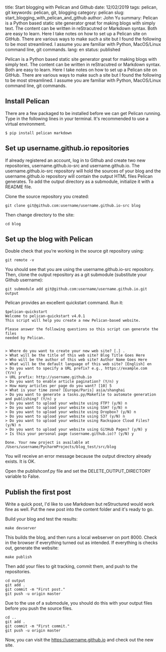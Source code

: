 title: Start blogging with Pelican and Github
date: 12/02/2019
tags: pelican, git
keywords: pelican, git, blogging
category: pelican
slug: start_blogging_with_pelican_and_github
author: John Yu
summary: Pelican is a Python based static site generator great for making blogs with simply text. The content can be written in reStracutred or Markdown syntax. Both are easy to learn. Here I take notes on how to set up a Pelican site on GitHub. There are various ways to make such a site but I found the following to be most streamlined. I assume you are familiar with Python, MacOS/Linux command line, git commands.
lang: en
status: published



Pelican is a Python based static site generator great for making blogs with simply text. The content can be written in reStracutred or Markdown syntax. Both are easy to learn. Here I take notes on how to set up a Pelican site on GitHub. There are various ways to make such a site but I found the following to be most streamlined. I assume you are familiar with Python, MacOS/Linux command line, git commands.

## Install Pelican
There are a few packaged to be installed before we can get Pelican running. Type in the following lines in your terminal. It's recommended to use a virtual environment.

	$ pip install pelican markdown 


## Set up username.github.io repositories
If already registered an account, log in to Github and create two new repositories, username.github.io-src and username.github.io. The username.github.io-src repository will hold the sources of your blog and the username.github.io repository will contain the output HTML files Pelican generates. To add the output directory as a submodule, initialize it with a README file.


Clone the source repository you created:

	git clone git@github.com:username/username.github.io-src blog
	
Then change directory to the site:

	cd blog

## Set up the blog with Pelican
Double check that you’re working in the source git repository using:

	git remote -v
You should see that you are using the username.github.io-src repository. Then, clone the output repository as a git submodule (substitute your Github username):

	git submodule add git@github.com:username/username.github.io.git output
Pelican provides an excellent quickstart command. Run it:

	$pelican-quickstart
	Welcome to pelican-quickstart v4.0.1	
	This script will help you create a new Pelican-based website.
	
	Please answer the following questions so this script can generate the files
	needed by Pelican.


	> Where do you want to create your new web site? [.] .
	> What will be the title of this web site? Blog Title Goes Here
	> Who will be the author of this web site? Author Name Goes Here
	> What will be the default language of this web site? [English] en
	> Do you want to specify a URL prefix? e.g., https://example.com   (Y/n) y
	> URL prefix: http://username.github.io
	> Do you want to enable article pagination? (Y/n) y
	> How many articles per page do you want? [10] 5
	> What is your time zone? [Europe/Paris] asia/shanghai
	> Do you want to generate a tasks.py/Makefile to automate generation and publishing? (Y/n) y
	> Do you want to upload your website using FTP? (y/N) n
	> Do you want to upload your website using SSH? (y/N) n
	> Do you want to upload your website using Dropbox? (y/N) n
	> Do you want to upload your website using S3? (y/N) n
	> Do you want to upload your website using Rackspace Cloud Files? (y/N) n
	> Do you want to upload your website using GitHub Pages? (y/N) y
	> Is this your personal page (username.github.io)? (y/N) y
	
	Done. Your new project is available at /Users/username/PycharmProjects/blog_test/src/blog


You will receive an error message because the output directory already exists. It is OK.

Open the publishconf.py file and set the DELETE\_OUTPUT\_DIRECTORY variable to False. 

## Publish the first post
Write a quick post, I'd like to use Markdown but reStructured would work fine as well. Put the new post into the content folder and it's ready to go.

Build your blog and test the results:

	make devserver
This builds the blog, and then runs a local webserver on port 8000. Check in the browser if everything turned out as intended. If everything is checks out, generate the website:

	make publish
Then add your files to git tracking, commit them, and push to the repositories. 

	cd output
	git add .
	git commit -m "First post."
	git push -u origin master
Due to the use of a submodule, you should do this with your output files before you push the source files.

	cd ..
	git add .
	git commit -m "First commit."
	git push -u origin master
Now, you can visit the <https://username.github.io> and check out the new site.




